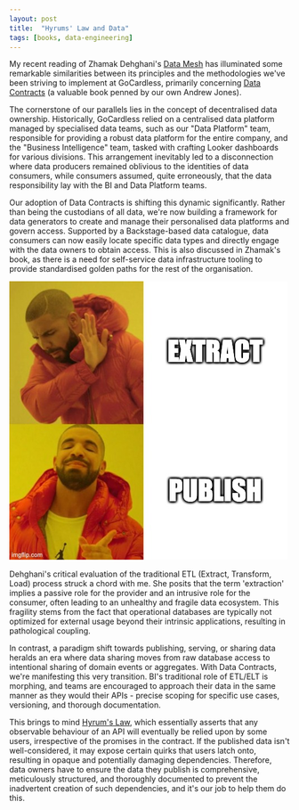 ```yaml
---
layout: post
title:  "Hyrums' Law and Data"
tags: [books, data-engineering]
---
```



My recent reading of Zhamak Dehghani's [Data Mesh](https://www.amazon.co.uk/Data-Mesh-Delivering-Data-Driven-Value/dp/1492092398) has illuminated some remarkable similarities between its principles and the methodologies we've been striving to implement at GoCardless, primarily concerning [Data Contracts](https://www.amazon.co.uk/Driving-Data-Quality-Contracts-comprehensive/dp/1837635005) (a valuable book penned by our own Andrew Jones).

The cornerstone of our parallels lies in the concept of decentralised data ownership. Historically, GoCardless relied on a centralised data platform managed by specialised data teams, such as our "Data Platform" team, responsible for providing a robust data platform for the entire company, and the "Business Intelligence" team, tasked with crafting Looker dashboards for various divisions. This arrangement inevitably led to a disconnection where data producers remained oblivious to the identities of data consumers, while consumers assumed, quite erroneously, that the data responsibility lay with the BI and Data Platform teams.

Our adoption of Data Contracts is shifting this dynamic significantly. Rather than being the custodians of all data, we're now building a framework for data generators to create and manage their personalised data platforms and govern access. Supported by a Backstage-based data catalogue, data consumers can now easily locate specific data types and directly engage with the data owners to obtain access.  This is also discussed in Zhamak's book, as there is a need for self-service data infrastructure tooling to provide standardised golden paths for the rest of the organisation.

![ExtractPublish](/assets/img/ep.png)

Dehghani's critical evaluation of the traditional ETL (Extract, Transform, Load) process struck a chord with me. She posits that the term 'extraction' implies a passive role for the provider and an intrusive role for the consumer, often leading to an unhealthy and fragile data ecosystem. This fragility stems from the fact that operational databases are typically not optimized for external usage beyond their intrinsic applications, resulting in pathological coupling.

In contrast, a paradigm shift towards publishing, serving, or sharing data heralds an era where data sharing moves from raw database access to intentional sharing of domain events or aggregates. With Data Contracts, we're manifesting this very transition. BI's traditional role of ETL/ELT is morphing, and teams are encouraged to approach their data in the same manner as they would their APIs - precise scoping for specific use cases, versioning, and thorough documentation.

This brings to mind [Hyrum's Law](https://www.hyrumslaw.com/), which essentially asserts that any observable behaviour of an API will eventually be relied upon by some users, irrespective of the promises in the contract. If the published data isn't well-considered, it may expose certain quirks that users latch onto, resulting in opaque and potentially damaging dependencies. Therefore, data owners have to ensure the data they publish is comprehensive, meticulously structured, and thoroughly documented to prevent the inadvertent creation of such dependencies, and it's our job to help them do this.
